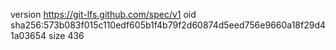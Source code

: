 version https://git-lfs.github.com/spec/v1
oid sha256:573b083f015c110edf605b1f4b79f2d60874d5eed756e9660a18f29d41a03654
size 436
